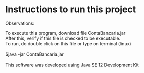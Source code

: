# Instructions to run this project

Observations:

To execute this program, download file ContaBancaria.jar<br>
After this, verify if this file is checked to be executable.<br>
To run, do double click on this file or type on terminal (linux)<br>
<br>
$java -jar ContaBancaria.jar
<br><br>
This software was developed using Java SE 12 Development Kit
